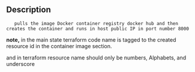 ## Description
       pulls the image Docker container registry docker hub and then creates the container and runs in host public IP in port number 8000

**note,** in the main state terraform code name is tagged to the created resource id in the container image section.


and in terraform resource name should only be numbers, Alphabets, and underscore  
